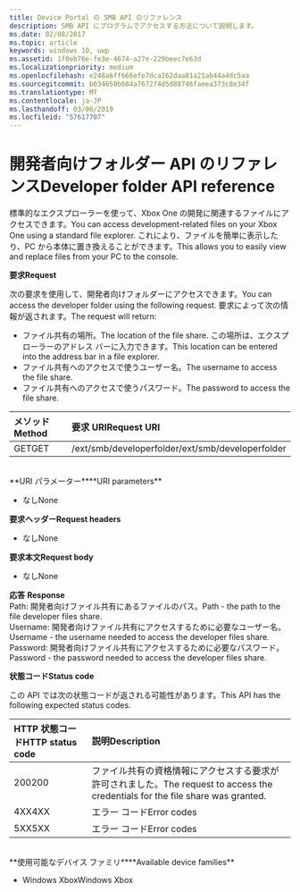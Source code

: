 ```yaml
---
title: Device Portal の SMB API のリファレンス
description: SMB API にプログラムでアクセスする方法について説明します。
ms.date: 02/08/2017
ms.topic: article
keywords: windows 10, uwp
ms.assetid: 1f0eb76e-fe3e-4674-a27e-229beec7e63d
ms.localizationpriority: medium
ms.openlocfilehash: e248a6ff666efe7dca262daa81a21ab44a4dc5aa
ms.sourcegitcommit: b034650b684a767274d5d88746faeea373c8e34f
ms.translationtype: MT
ms.contentlocale: ja-JP
ms.lasthandoff: 03/06/2019
ms.locfileid: "57617707"
---
```

# <a name="developer-folder-api-reference"></a><span data-ttu-id="9cc52-104">開発者向けフォルダー API のリファレンス</span><span class="sxs-lookup"><span data-stu-id="9cc52-104">Developer folder API reference</span></span>   
<span data-ttu-id="9cc52-105">標準的なエクスプローラーを使って、Xbox One の開発に関連するファイルにアクセスできます。</span><span class="sxs-lookup"><span data-stu-id="9cc52-105">You can access development-related files on your Xbox One using a standard file explorer.</span></span> <span data-ttu-id="9cc52-106">これにより、ファイルを簡単に表示したり、PC から本体に置き換えることができます。</span><span class="sxs-lookup"><span data-stu-id="9cc52-106">This allows you to easily view and replace files from your PC to the console.</span></span>

<span data-ttu-id="9cc52-107">**要求**</span><span class="sxs-lookup"><span data-stu-id="9cc52-107">**Request**</span></span>

<span data-ttu-id="9cc52-108">次の要求を使用して、開発者向けフォルダーにアクセスできます。</span><span class="sxs-lookup"><span data-stu-id="9cc52-108">You can access the developer folder using the following request.</span></span> <span data-ttu-id="9cc52-109">要求によって次の情報が返されます。</span><span class="sxs-lookup"><span data-stu-id="9cc52-109">The request will return:</span></span>    
* <span data-ttu-id="9cc52-110">ファイル共有の場所。</span><span class="sxs-lookup"><span data-stu-id="9cc52-110">The location of the file share.</span></span> <span data-ttu-id="9cc52-111">この場所は、エクスプローラーのアドレス バーに入力できます。</span><span class="sxs-lookup"><span data-stu-id="9cc52-111">This location can be entered into the address bar in a file explorer.</span></span>
* <span data-ttu-id="9cc52-112">ファイル共有へのアクセスで使うユーザー名。</span><span class="sxs-lookup"><span data-stu-id="9cc52-112">The username to access the file share.</span></span>
* <span data-ttu-id="9cc52-113">ファイル共有へのアクセスで使うパスワード。</span><span class="sxs-lookup"><span data-stu-id="9cc52-113">The password to access the file share.</span></span>

<span data-ttu-id="9cc52-114">メソッド</span><span class="sxs-lookup"><span data-stu-id="9cc52-114">Method</span></span>      | <span data-ttu-id="9cc52-115">要求 URI</span><span class="sxs-lookup"><span data-stu-id="9cc52-115">Request URI</span></span>
:------     | :-----
<span data-ttu-id="9cc52-116">GET</span><span class="sxs-lookup"><span data-stu-id="9cc52-116">GET</span></span> | <span data-ttu-id="9cc52-117">/ext/smb/developerfolder</span><span class="sxs-lookup"><span data-stu-id="9cc52-117">/ext/smb/developerfolder</span></span>
<br />
<span data-ttu-id="9cc52-118">**URI パラメーター**</span><span class="sxs-lookup"><span data-stu-id="9cc52-118">**URI parameters**</span></span>

- <span data-ttu-id="9cc52-119">なし</span><span class="sxs-lookup"><span data-stu-id="9cc52-119">None</span></span>

<span data-ttu-id="9cc52-120">**要求ヘッダー**</span><span class="sxs-lookup"><span data-stu-id="9cc52-120">**Request headers**</span></span>

- <span data-ttu-id="9cc52-121">なし</span><span class="sxs-lookup"><span data-stu-id="9cc52-121">None</span></span>

<span data-ttu-id="9cc52-122">**要求本文**</span><span class="sxs-lookup"><span data-stu-id="9cc52-122">**Request body**</span></span>

- <span data-ttu-id="9cc52-123">なし</span><span class="sxs-lookup"><span data-stu-id="9cc52-123">None</span></span>

<span data-ttu-id="9cc52-124">**応答** </span><span class="sxs-lookup"><span data-stu-id="9cc52-124">**Response** </span></span>  
<span data-ttu-id="9cc52-125">Path: 開発者向けファイル共有にあるファイルのパス。</span><span class="sxs-lookup"><span data-stu-id="9cc52-125">Path - the path to the file developer files share.</span></span>   
<span data-ttu-id="9cc52-126">Username: 開発者向けファイル共有にアクセスするために必要なユーザー名。</span><span class="sxs-lookup"><span data-stu-id="9cc52-126">Username - the username needed to access the developer files share.</span></span>   
<span data-ttu-id="9cc52-127">Password: 開発者向けファイル共有にアクセスするために必要なパスワード。</span><span class="sxs-lookup"><span data-stu-id="9cc52-127">Password - the password needed to access the developer files share.</span></span>   

<span data-ttu-id="9cc52-128">**状態コード**</span><span class="sxs-lookup"><span data-stu-id="9cc52-128">**Status code**</span></span>

<span data-ttu-id="9cc52-129">この API では次の状態コードが返される可能性があります。</span><span class="sxs-lookup"><span data-stu-id="9cc52-129">This API has the following expected status codes.</span></span>

<span data-ttu-id="9cc52-130">HTTP 状態コード</span><span class="sxs-lookup"><span data-stu-id="9cc52-130">HTTP status code</span></span>      | <span data-ttu-id="9cc52-131">説明</span><span class="sxs-lookup"><span data-stu-id="9cc52-131">Description</span></span>
:------     | :-----
<span data-ttu-id="9cc52-132">200</span><span class="sxs-lookup"><span data-stu-id="9cc52-132">200</span></span> | <span data-ttu-id="9cc52-133">ファイル共有の資格情報にアクセスする要求が許可されました。</span><span class="sxs-lookup"><span data-stu-id="9cc52-133">The request to access the credentials for the file share was granted.</span></span>
<span data-ttu-id="9cc52-134">4XX</span><span class="sxs-lookup"><span data-stu-id="9cc52-134">4XX</span></span> | <span data-ttu-id="9cc52-135">エラー コード</span><span class="sxs-lookup"><span data-stu-id="9cc52-135">Error codes</span></span>
<span data-ttu-id="9cc52-136">5XX</span><span class="sxs-lookup"><span data-stu-id="9cc52-136">5XX</span></span> | <span data-ttu-id="9cc52-137">エラー コード</span><span class="sxs-lookup"><span data-stu-id="9cc52-137">Error codes</span></span>
<br />
<span data-ttu-id="9cc52-138">**使用可能なデバイス ファミリ**</span><span class="sxs-lookup"><span data-stu-id="9cc52-138">**Available device families**</span></span>

* <span data-ttu-id="9cc52-139">Windows Xbox</span><span class="sxs-lookup"><span data-stu-id="9cc52-139">Windows Xbox</span></span>

